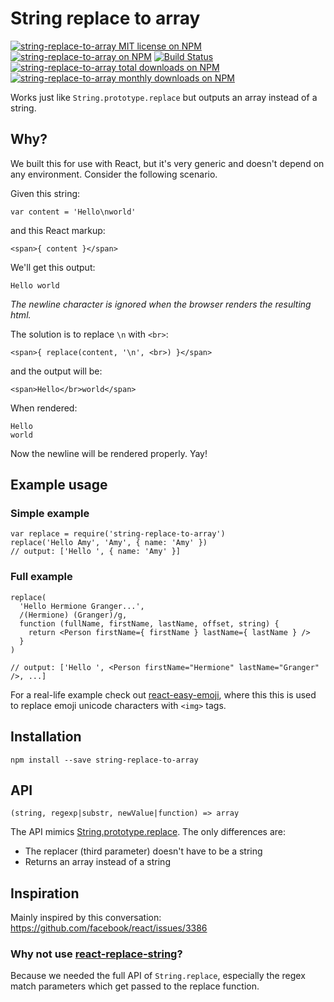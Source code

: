 # String replace to array

[![string-replace-to-array MIT license on NPM](https://img.shields.io/npm/l/string-replace-to-array.svg?style=flat-square)](https://www.npmjs.com/package/string-replace-to-array)
[![string-replace-to-array on NPM](https://img.shields.io/npm/v/string-replace-to-array.svg)](https://www.npmjs.com/package/string-replace-to-array)
[![Build Status](https://img.shields.io/circleci/project/appfigures/string-replace-to-array.svg)](https://circleci.com/gh/appfigures/string-replace-to-array)
[![string-replace-to-array total downloads on NPM](https://img.shields.io/npm/dt/string-replace-to-array.svg?style=flat-square)](https://www.npmjs.com/package/string-replace-to-array)
[![string-replace-to-array monthly downloads on NPM](https://img.shields.io/npm/dm/string-replace-to-array.svg?style=flat-square)](https://www.npmjs.com/package/string-replace-to-array)

Works just like `String.prototype.replace` but outputs an array instead of a string.

## Why?

We built this for use with React, but it's very generic and doesn't depend on any environment. Consider the following scenario.

Given this string:

```
var content = 'Hello\nworld'
```

and this React markup:

```
<span>{ content }</span>
```

We'll get this output:
```
Hello world
```
_The newline character is ignored when the browser renders the resulting html._

The solution is to replace `\n` with `<br>`:

```
<span>{ replace(content, '\n', <br>) }</span>
```

and the output will be:

```
<span>Hello</br>world</span>
```
When rendered:
```
Hello
world
```

Now the newline will be rendered properly. Yay!

## Example usage

### Simple example

```
var replace = require('string-replace-to-array')
replace('Hello Amy', 'Amy', { name: 'Amy' })
// output: ['Hello ', { name: 'Amy' }]
```

### Full example

```
replace(
  'Hello Hermione Granger...',
  /(Hermione) (Granger)/g,
  function (fullName, firstName, lastName, offset, string) {
    return <Person firstName={ firstName } lastName={ lastName } />
  }
)

// output: ['Hello ', <Person firstName="Hermione" lastName="Granger" />, ...]
```

For a real-life example check out [react-easy-emoji](https://github.com/appfigures/react-easy-emoji), where this this is used to replace emoji unicode characters with `<img>` tags.

## Installation

```
npm install --save string-replace-to-array
```

## API

```
(string, regexp|substr, newValue|function) => array
```

The API mimics [String.prototype.replace](https://developer.mozilla.org/en-US/docs/Web/JavaScript/Reference/Global_Objects/String/replace). The only differences are:

- The replacer (third parameter) doesn't have to be a string
- Returns an array instead of a string

## Inspiration

Mainly inspired by this conversation: https://github.com/facebook/react/issues/3386

### Why not use [react-replace-string](https://github.com/iansinnott/react-string-replace)?

Because we needed the full API of `String.replace`, especially the regex match parameters which get passed to the replace function.

